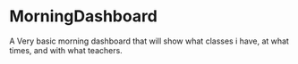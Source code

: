 # MorningDashboard
A Very basic morning dashboard that will show what classes i have, at what times, and with what teachers.
